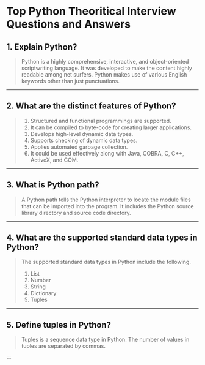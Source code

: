 # Top Python Theoritical Interview Questions and Answers

## 1. Explain Python?

> Python is a highly comprehensive, interactive, and object-oriented scriptwriting language. It was developed to make the content highly readable among net surfers. Python makes use of various English keywords other than just punctuations. 

---

## 2. What are the distinct features of Python?

> 1. Structured and functional programmings are supported.
> 2. It can be compiled to byte-code for creating larger applications.
> 3. Develops high-level dynamic data types.
> 4. Supports checking of dynamic data types.
> 5. Applies automated garbage collection.
> 6. It could be used effectively along with Java, COBRA, C, C++, ActiveX, and COM.

---

## 3. What is Python path?

> A Python path tells the Python interpreter to locate the module files that can be imported into the program. It includes the Python source library directory and source code directory.

---

## 4. What are the supported standard data types in Python?
> The supported standard data types in Python include the following.
> 
> 1. List
> 2. Number
> 3. String
> 4. Dictionary
> 5. Tuples

---

## 5. Define tuples in Python?

> Tuples is a sequence data type in Python. The number of values in tuples are separated by commas.

--

